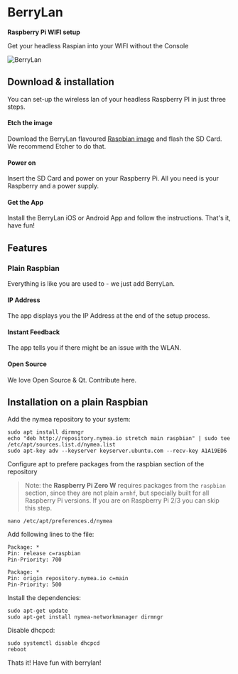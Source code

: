 # BerryLan

**Raspberry Pi WIFI setup**

Get your headless Raspian into your WIFI without the Console

![BerryLan](https://berrylan.app/assets/gif/overview.gif)

## Download & installation 

You can set-up the wireless lan of your headless Raspberry PI in just three steps.

#### Etch the image

Download the BerryLan flavoured [Raspbian image](https://downloads.nymea.io/images/berrylan/raspbian-stretch-berrylan-lite-latest.zip) and flash the SD Card. We recommend Etcher to do that.

#### Power on

Insert the SD Card and power on your Raspberry Pi. All you need is your Raspberry and a power supply.

#### Get the App

Install the BerryLan iOS or Android App and follow the instructions.
That's it, have fun!

## Features 

### Plain Raspbian
Everything is like you are used to - we just add BerryLan.

#### IP Address
The app displays you the IP Address at the end of the setup process.

#### Instant Feedback
The app tells you if there might be an issue with the WLAN.

#### Open Source
We love Open Source & Qt. Contribute here.

## Installation on a plain Raspbian

Add the nymea repository to your system:

    sudo apt install dirmngr
    echo "deb http://repository.nymea.io stretch main raspbian" | sudo tee /etc/apt/sources.list.d/nymea.list
    sudo apt-key adv --keyserver keyserver.ubuntu.com --recv-key A1A19ED6

Configure apt to prefere packages from the raspbian section of the repository

> Note: the **Raspberry Pi Zero W** requires packages from the `raspbian` section, since they are not plain `armhf`, but specially built for all Raspberry Pi versions. If you are on Raspberry Pi 2/3 you can skip this step.

    nano /etc/apt/preferences.d/nymea

Add following lines to the file:

    Package: *
    Pin: release c=raspbian
    Pin-Priority: 700

    Package: *
    Pin: origin repository.nymea.io c=main
    Pin-Priority: 500


Install the dependencies:

    sudo apt-get update
    sudo apt-get install nymea-networkmanager dirmngr

Disable dhcpcd:

    sudo systemctl disable dhcpcd
    reboot

Thats it! Have fun with berrylan!